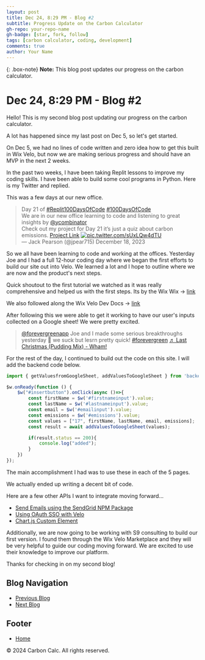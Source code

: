 ```yaml
---
layout: post
title: Dec 24, 8:29 PM - Blog #2
subtitle: Progress Update on the Carbon Calculator
gh-repo: your-repo-name
gh-badge: [star, fork, follow]
tags: [carbon calculator, coding, development]
comments: true
author: Your Name
---
```


{: .box-note}
**Note:** This blog post updates our progress on the carbon calculator.

# Dec 24, 8:29 PM - Blog #2

Hello! This is my second blog post updating our progress on the carbon calculator.

A lot has happened since my last post on Dec 5, so let's get started.

On Dec 5, we had no lines of code written and zero idea how to get this built in Wix Velo, but now we are making serious progress and should have an MVP in the next 2 weeks.

In the past two weeks, I have been taking Replit lessons to improve my coding skills. I have been able to build some cool programs in Python. Here is my Twitter and replied.

This was a few days at our new office.

> Day 21 of [#Replit100DaysOfCode](https://twitter.com/hashtag/Replit100DaysOfCode?src=hash&ref_src=twsrc%5Etfw) [#100DaysOfCode](https://twitter.com/hashtag/100DaysOfCode?src=hash&ref_src=twsrc%5Etfw)  
> We are in our new office learning to code and listening to great insights by [@ycombinator](https://twitter.com/ycombinator?ref_src=twsrc%5Etfw)  
> Check out my project for Day 21 it’s just a quiz about carbon emissions. [Project Link](https://t.co/HTDEtOJQJK) [![pic.twitter.com/sUxLQw4dTU](https://t.co/sUxLQw4dTU)](https://twitter.com/jpear715/status/1736812430079176812?ref_src=twsrc%5Etfw)  
> — Jack Pearson (@jpear715) December 18, 2023

So we all have been learning to code and working at the offices. Yesterday Joe and I had a full 12-hour coding day where we began the first efforts to build our site out into Velo. We learned a lot and I hope to outline where we are now and the product's next steps.

Quick shoutout to the first tutorial we watched as it was really comprehensive and helped us with the first steps. Its by the Wix Wix -> [link](link)

We also followed along the Wix Velo Dev Docs -> [link](link)

After following this we were able to get it working to have our user's inputs collected on a Google sheet! We were pretty excited.

> [@forevergreenapp](https://www.tiktok.com/@forevergreenapp?refer=embed) Joe and I made some serious breakthroughs yesterday 💪 we suck but lesrn pretty quick! [#forevergreen](https://www.tiktok.com/tag/forevergreen?refer=embed) [♬ Last Christmas (Pudding Mix) - Wham!](https://www.tiktok.com/music/Last-Christmas-Pudding-Mix-6696416702155982849?refer=embed)

For the rest of the day, I continued to build out the code on this site. I will add the backend code below.

```javascript
import { getValuesfromGoogleSheet, addValuesToGoogleSheet } from 'backend/calc1';

$w.onReady(function () {
    $w("#insertbutton").onClick(async ()=>{
        const firstName = $w('#firstnameinput').value;
        const lastName = $w('#lastnameinput').value;
        const email = $w('#emailinput').value;
        const emissions = $w('#emissions').value;
        const values = ["17", firstName, lastName, email, emissions];
        const result = await addValuesToGoogleSheet(values);

        if(result.status == 200){
            console.log("added");
        }
    })
});
``` 

The main accomplishment I had was to use these in each of the 5 pages.

We actually ended up writing a decent bit of code.

Here are a few other APIs I want to integrate moving forward...

- [Send Emails using the SendGrid NPM Package](https://dev.wix.com/docs/develop-websites/articles/getting-started/code-tutorials/send-emails-using-the-send-grid-npm-package)
- [Using OAuth SSO with Velo](https://dev.wix.com/docs/develop-websites/articles/getting-started/code-tutorials/using-oauth-sso-with-velo)
- [Chart.js Custom Element](https://www.wix.com/velo/example/chart.js-custom-element)

Additionally, we are now going to be working with S9 consulting to build our first version. I found them through the Wix Velo Marketplace and they will be very helpful to guide our coding moving forward. We are excited to use their knowledge to improve our platform.

Thanks for checking in on my second blog!

## Blog Navigation

- [Previous Blog](/blog1)
- [Next Blog](/blog3)

## Footer

- [Home](/home)

© 2024 Carbon Calc. All rights reserved.

